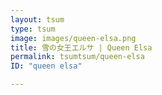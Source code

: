 ```yaml
---
layout: tsum
type: tsum
image: images/queen-elsa.png
title: 雪の女王エルサ | Queen Elsa
permalink: tsumtsum/queen-elsa
ID: "queen elsa"

---
```


